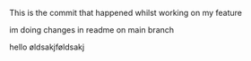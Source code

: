 This is the commit that happened whilst working on my feature

im doing changes in readme on main branch

hello øldsakjføldsakj
